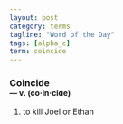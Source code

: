 ```yaml
---
layout: post
category: terms
tagline: "Word of the Day"
tags: [alpha_c]
term: coincide
---
```


<h3>Coincide<br/> <small>&mdash; v. (co<span>&middot;</span>in<span>&middot;</span>cide)</small></h3>
<p><ol><li>to kill Joel or Ethan</li>
</ol></p>
